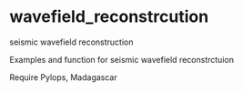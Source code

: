 # wavefield_reconstrcution
seismic wavefield reconstruction

Examples and function for seismic wavefield reconstrctuion

Require Pylops, Madagascar

